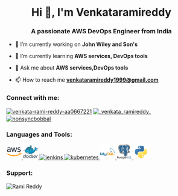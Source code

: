 <h1 align="center">Hi 👋, I'm Venkataramireddy</h1>
<h3 align="center">A passionate AWS DevOps Engineer from India</h3>

- 🔭 I’m currently working on **John Wiley and Son's**

- 🌱 I’m currently learning **AWS services, DevOps tools**

- 💬 Ask me about **AWS services,DevOps tools**

- 📫 How to reach me **venkataramireddy1999@gmail.com**

<h3 align="left">Connect with me:</h3>
<p align="left">
<a href="https://linkedin.com/in/venkata-rami-reddy-aa0667221" target="blank"><img align="center" src="https://raw.githubusercontent.com/rahuldkjain/github-profile-readme-generator/master/src/images/icons/Social/linked-in-alt.svg" alt="venkata-rami-reddy-aa0667221" height="30" width="40" /></a>
<a href="https://instagram.com/_venkata_ramireddy_" target="blank"><img align="center" src="https://raw.githubusercontent.com/rahuldkjain/github-profile-readme-generator/master/src/images/icons/Social/instagram.svg" alt="_venkata_ramireddy_" height="30" width="40" /></a>
<a href="https://www.youtube.com/c/@nNonsyncBobbal" target="blank"><img align="center" src="https://raw.githubusercontent.com/rahuldkjain/github-profile-readme-generator/master/src/images/icons/Social/youtube.svg" alt="nonsyncbobbal" height="30" width="40" /></a>
</p>

<h3 align="left">Languages and Tools:</h3>
<p align="left"> <a href="https://aws.amazon.com" target="_blank" rel="noreferrer"> <img src="https://raw.githubusercontent.com/devicons/devicon/master/icons/amazonwebservices/amazonwebservices-original-wordmark.svg" alt="aws" width="40" height="40"/> </a> <a href="https://www.docker.com/" target="_blank" rel="noreferrer"> <img src="https://raw.githubusercontent.com/devicons/devicon/master/icons/docker/docker-original-wordmark.svg" alt="docker" width="40" height="40"/> </a> <a href="https://www.jenkins.io" target="_blank" rel="noreferrer"> <img src="https://www.vectorlogo.zone/logos/jenkins/jenkins-icon.svg" alt="jenkins" width="40" height="40"/> </a> <a href="https://kubernetes.io" target="_blank" rel="noreferrer"> <img src="https://www.vectorlogo.zone/logos/kubernetes/kubernetes-icon.svg" alt="kubernetes" width="40" height="40"/> </a> <a href="https://www.mysql.com/" target="_blank" rel="noreferrer"> <img src="https://raw.githubusercontent.com/devicons/devicon/master/icons/mysql/mysql-original-wordmark.svg" alt="mysql" width="40" height="40"/> </a> <a href="https://www.postgresql.org" target="_blank" rel="noreferrer"> <img src="https://raw.githubusercontent.com/devicons/devicon/master/icons/postgresql/postgresql-original-wordmark.svg" alt="postgresql" width="40" height="40"/> </a> <a href="https://www.python.org" target="_blank" rel="noreferrer"> <img src="https://raw.githubusercontent.com/devicons/devicon/master/icons/python/python-original.svg" alt="python" width="40" height="40"/> </a> </p>

<h3 align="left">Support:</h3>
<p><a href="https://www.buymeacoffee.com/venkataramireddy"> <img align="left" src="https://cdn.buymeacoffee.com/buttons/v2/default-yellow.png" height="50" width="210" alt="Rami Reddy" /></a></p><br><br>
